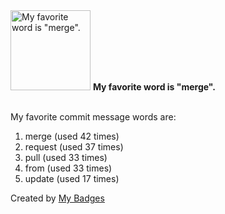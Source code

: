 <img src="https://github.com/my-badges/my-badges/blob/master/src/all-badges/favorite-word/favorite-word.png?raw=true" alt="My favorite word is &quot;merge&quot;." title="My favorite word is &quot;merge&quot;." width="128">
<strong>My favorite word is &quot;merge&quot;.</strong>
<br><br>

My favorite commit message words are:

1. merge (used 42 times)
2. request (used 37 times)
3. pull (used 33 times)
4. from (used 33 times)
5. update (used 17 times)


Created by <a href="https://github.com/my-badges/my-badges">My Badges</a>